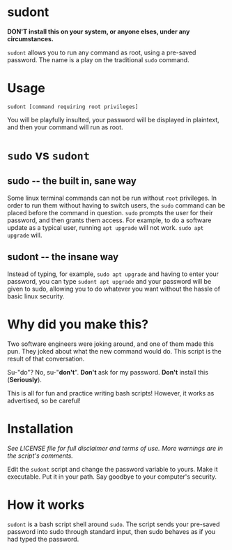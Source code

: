 # sudont
**DON'T install this on your system, or anyone elses, under any circumstances.**

`sudont` allows you to run any command as root, using a pre-saved password. The name is a play on
the traditional `sudo` command.

# Usage
```
sudont [command requiring root privileges]
```

You will be playfully insulted, your password will be displayed in plaintext, and then your command will run as root.

# `sudo` vs `sudont`
## sudo -- the built in, sane way
Some linux terminal commands can not be run without `root` privileges. In order to run them without having to switch users, the `sudo` command can be placed before the command in question. `sudo` prompts the user for their password, and then grants them access. For example, to do a software update as a typical user, running `apt upgrade` will not work. `sudo apt upgrade` will.

## sudont -- the insane way
Instead of typing, for example, `sudo apt upgrade` and having to enter your password, you can type `sudont apt upgrade` and your password will be given to sudo, allowing you to do whatever you want without the hassle of basic linux security.

# Why did you make this?
Two software engineers were joking around, and one of them made this pun. They joked about what the new command would do. This script is the result of that conversation. 

Su-"do"? No, su-"**don't**". **Don't** ask for my password. **Don't** install this (**Seriously**).

This is all for fun and practice writing bash scripts! However, it works as advertised, so be careful!

# Installation
*See LICENSE file for full disclaimer and terms of use. More warnings are in the script's comments.*

Edit the `sudont` script and change the password variable to yours. Make it executable. Put it in your path. Say goodbye to your computer's security.

# How it works
`sudont` is a bash script shell around `sudo`. The script sends your pre-saved password into sudo through standard input, then sudo behaves as if you had typed the password.